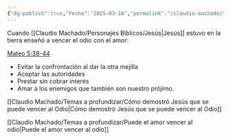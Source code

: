```yaml
---
{"dg-publish":true,"Fecha":"2025-03-16","permalink":"/claudio-machado/temas-a-profundizar/como-nos-ensena-jesus-a-vencer-al-odio-con-amor/","dgPassFrontmatter":true}
---
```


Cuando [[Claudio Machado/Personajes Bíblicos/Jesús\|Jesús]] estuvo en la tierra enseñó a vencer el odio con el amor:

[Mateo 5:38-44](https://wol.jw.org/es/wol/b/r4/lp-s/nwtsty/40/5#v=40:5:38-40:5:44) 
- Evitar la confrontación al dar la otra mejilla 
- Aceptar las autoridades
- Prestar sin cobrar interés 
- Amar a los enemigos que también son nuestro prójimo.

[[Claudio Machado/Temas a profundizar/Cómo demostró Jesús que se puede vencer al Odio\|Cómo demostró Jesús que se puede vencer al Odio]]

[[Claudio Machado/Temas a profundizar/Puede el amor vencer al odio\|Puede el amor vencer al odio]]



